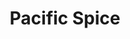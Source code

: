 ---
layout: place
title: "Pacific Spice"
permalink: /georgia/acworth/pacific-spice.html
stateAbbr: GA
stateName: Georgia
cityName: Acworth
place_id: ChIJQTJ-2HRH9YgRdlmT_gsRaIM
photos:
  - name: >-
      places/ChIJQTJ-2HRH9YgRdlmT_gsRaIM/photos/AeeoHcL8EmSdfBhoTLFxXLKe_sHJwNq_nj8iuZ1sy1HFXuvzehh4Wo-F_TiztWaCX47Ho5b7ftLOTNPdM1JZxivk21vQyDLWmNVz3uDEXR-1Hdx-KhyC18yd0lD7TKcZ6mwTRHp-MAUlu27Z3QxFVv5Xxt1oq9b5Z_3JcwpHnoyy_QQUtX4aYmBq4DJcU94rTjoCVx-XZJMWqQez2GcUEg45HLznLP-PvTN7loDm_rhlj_TheOsfAWoYDWHl0gVjNa1YdkeKRQatyg0Gp0SwLxM5ohOTKdQam-hAX5Hd2TfjVA5Yug
    widthPx: 4032
    heightPx: 3024
    authorAttributions:
      - displayName: Pacific Spice
        uri: https://maps.google.com/maps/contrib/108830046918895748705
        photoUri: >-
          https://lh3.googleusercontent.com/a-/ALV-UjWZCQLg3rrzItSi24-qC50Upg2QHvD69lQWQAlIm47vNUKyOAk=s100-p-k-no-mo
    flagContentUri: >-
      https://www.google.com/local/imagery/report/?cb_client=maps_api_places.places_api&image_key=!1e10!2sAF1QipPo4YsN6RJDufz4yZJzkyWuFxtXWfha3uB-SRjp&hl=en-US
    googleMapsUri: >-
      https://www.google.com/maps/place//data=!3m4!1e2!3m2!1sAF1QipPo4YsN6RJDufz4yZJzkyWuFxtXWfha3uB-SRjp!2e10!4m2!3m1!1s0x88f54774d87e3241:0x8368110bfe935976
  - name: >-
      places/ChIJQTJ-2HRH9YgRdlmT_gsRaIM/photos/AeeoHcKwJqtzWCoE39MgEoOBScGHfJj6R2GM5lk5OqwRs2abx__gnYvTYNqX75u8nSUYWcasWtGi3P_twBNUM5NFqjpkM-wdDFTfQasLI0qblhLMW_oxwGQPtuvP8Z61AIJA1GDS04WQ7ebDMFOYrLMpxul3LYFZGweBUecdICdC1Fch1akl_XZmGDt1wq0S6hb4kN3wId_DoVDdrB89KLerPOYE10MuSWlzgw3AuyLoy0REWxL-g1E_dvuQid2Zepat20Cwp0RNRBKZ36UHloT-c1sHVMtjBBMxvvXfJUzxl-X6Fw
    widthPx: 1439
    heightPx: 1800
    authorAttributions:
      - displayName: Pacific Spice
        uri: https://maps.google.com/maps/contrib/108830046918895748705
        photoUri: >-
          https://lh3.googleusercontent.com/a-/ALV-UjWZCQLg3rrzItSi24-qC50Upg2QHvD69lQWQAlIm47vNUKyOAk=s100-p-k-no-mo
    flagContentUri: >-
      https://www.google.com/local/imagery/report/?cb_client=maps_api_places.places_api&image_key=!1e10!2sAF1QipNBoHmfuyb13rsZWmbx8pXqEAEmWV_5JfdhKDpJ&hl=en-US
    googleMapsUri: >-
      https://www.google.com/maps/place//data=!3m4!1e2!3m2!1sAF1QipNBoHmfuyb13rsZWmbx8pXqEAEmWV_5JfdhKDpJ!2e10!4m2!3m1!1s0x88f54774d87e3241:0x8368110bfe935976
  - name: >-
      places/ChIJQTJ-2HRH9YgRdlmT_gsRaIM/photos/AeeoHcIvfjFhysY764V6uCpX0VfPb1QgCXDa1GCHqt_XNzBsrQMj4N8uUxFdbCLE8IJVLdkzg0zX_wpzn2h_Rm2u_a_YzHFoAGjAYyjTjVdJHAOrvJHVgpHdPAf0iw5TJa4n1ddS1SEzQzo73kJ4zbo0o8jWGyBGSPGuQfaYJ1axqoIs2Jgi2qrRd6oUj5bnJRZzGAu9LlhZHXvTd1s0irE4N0XPqOWuMfXyn2Fh_jkId-AdmCaUovdZFfa3oWOQFayNpgtFW4glfNach4WUDOanWgGLgAe0oHs1ByhpeRFP2z__XfhHEpZJx2lxDIeCg4e8p_3_AJsDFkbWJHCp2fqJrTzUF3HlTbyawY0jFAYC9hpoZgPj5xNEekUw-bsdSfCuy-q5BN7JXy7CH_8RcXo_aqRoFxggkUEOR7RxV5lhwftEbK1DcXmZiUdc37_t1yHq
    widthPx: 4000
    heightPx: 3000
    authorAttributions:
      - displayName: Joseph Lambert
        uri: https://maps.google.com/maps/contrib/102426958790146784947
        photoUri: >-
          https://lh3.googleusercontent.com/a-/ALV-UjXmeJoWb028pqa6yC_SaMm1MJANE8fo-Vjvt9teH6mxT02tr0V7=s100-p-k-no-mo
    flagContentUri: >-
      https://www.google.com/local/imagery/report/?cb_client=maps_api_places.places_api&image_key=!1e10!2sCIABIhAF0Be_QAfWAGevmO4ADe-I&hl=en-US
    googleMapsUri: >-
      https://www.google.com/maps/place//data=!3m4!1e2!3m2!1sCIABIhAF0Be_QAfWAGevmO4ADe-I!2e10!4m2!3m1!1s0x88f54774d87e3241:0x8368110bfe935976
  - name: >-
      places/ChIJQTJ-2HRH9YgRdlmT_gsRaIM/photos/AeeoHcJPPOLmDbg9BpR-v4fc62aqbEe5RQpB-hmAivTUxqNLjAeiPb6mzQF4LkD30kracom_HeeSOfBhwCJA060lRX1fuAQYdr5_FGD20tNCu_a_vPYkRLwzXlsVj8QV68PrtphS7ew2fqswalt-S0SSevff4JknkPKSXmlrC0UVeWomufxydiZ3mLxAVIJCNowtXulKTvBnS_It-SgwaHI2YybH4MhPsbHlNR3CcB_EV5y8PE9QwrZJv0jFcCVSnl-AuQfgFTKauFJS_c9NJI5GD4smFlkC4byZA12ttOhsWprJpWSTYpXGQcPBVchgaSsWZmd_wq5-1jy6ze1uP_eKYmTRaXONlL6UvXLXTg4kBhE-6FVbkpWUocYEBH63jtHvb4lY9FHvMels9WalSoWOE8sEAsfwIFvvU5-2xiLj13c
    widthPx: 4032
    heightPx: 3024
    authorAttributions:
      - displayName: Kimberly Benford
        uri: https://maps.google.com/maps/contrib/109182765746026968875
        photoUri: >-
          https://lh3.googleusercontent.com/a-/ALV-UjV5YigmZtOj17sAyoCxGHSD7M1GyF47Gm_wC3-CXUh9zvYFWBEVfQ=s100-p-k-no-mo
    flagContentUri: >-
      https://www.google.com/local/imagery/report/?cb_client=maps_api_places.places_api&image_key=!1e10!2sCIHM0ogKEICAgICnkYS1FA&hl=en-US
    googleMapsUri: >-
      https://www.google.com/maps/place//data=!3m4!1e2!3m2!1sCIHM0ogKEICAgICnkYS1FA!2e10!4m2!3m1!1s0x88f54774d87e3241:0x8368110bfe935976
  - name: >-
      places/ChIJQTJ-2HRH9YgRdlmT_gsRaIM/photos/AeeoHcLaR12LVBmYsyrglrlya_hYW_RNeNW1pu-T6rDPylOfOj6DONnCc7iGT3aQxAK6lrUTNxAgb1L_e1QXCsPN2qHdNTPu3XDbBMR0gBxhonFqAEy2o6sohR4dn_p3XPrv82hQVoHCECjb-BKFKwcKFhzUhZp1j-261CqmbPNLnivMjxn5JQMhvPvSQD4nRXguHQgw8CAisleFS4sVpGyut-x1gL4tMZtsvCcb6BJctH7LTqu0FctyakEIBK2zt60Q6LiwI6sZDXwg5uD088jXsgZiMbMb81n_NgiVSUOEyFtGYw
    widthPx: 1439
    heightPx: 1800
    authorAttributions:
      - displayName: Pacific Spice
        uri: https://maps.google.com/maps/contrib/108830046918895748705
        photoUri: >-
          https://lh3.googleusercontent.com/a-/ALV-UjWZCQLg3rrzItSi24-qC50Upg2QHvD69lQWQAlIm47vNUKyOAk=s100-p-k-no-mo
    flagContentUri: >-
      https://www.google.com/local/imagery/report/?cb_client=maps_api_places.places_api&image_key=!1e10!2sAF1QipPgujGU1y7fgIHmzx_RK5uovEZuVx0SxemVoKM7&hl=en-US
    googleMapsUri: >-
      https://www.google.com/maps/place//data=!3m4!1e2!3m2!1sAF1QipPgujGU1y7fgIHmzx_RK5uovEZuVx0SxemVoKM7!2e10!4m2!3m1!1s0x88f54774d87e3241:0x8368110bfe935976
  - name: >-
      places/ChIJQTJ-2HRH9YgRdlmT_gsRaIM/photos/AeeoHcL5d00hCwc0Pn4fm97G7d0dGi2dO581gSSZxSqvavUaUNS6Fx5fS3Ojw9nNV3T-DIdXxvPvn-Pj6nehSDsN2AkNOBrQy-_gsrN61S9G-AtE4om56s4vT0plJov2_cnQvExLy6rjnAMlGPrIAoDzwIsu894SvQBSzTU-Uo13c2zp_7mJ4_ffMFJAt0xxhyyVV0pHbX7f8GNg4Je921q3FPmcRDUNKmnr29f0PQTD7kXNoRR6v2zPm6uzIoxg4Gd5iy1JfLn6bcSq09zsnRDNQgADI_1-C3Y6IysMLfWjjdI2b5y3X8NrpCyreIrAbMPGNiuiF1Rx3Rvlp-F6x3s0711JrXHAWq3x4iArMgVwq0zEWc0LMb2nnPOMdusZ1dm6QcCXeEPGifeANYZS-hXPpN-tBm10_FPeul93zwQkiwep4Q
    widthPx: 3120
    heightPx: 4160
    authorAttributions:
      - displayName: Shanice Briscoe
        uri: https://maps.google.com/maps/contrib/108444620764679754521
        photoUri: >-
          https://lh3.googleusercontent.com/a-/ALV-UjVtYekpC4zZP7gu42tJMqdbfY9Jrwkvvr4i2dBC9vD3oQv7o7o=s100-p-k-no-mo
    flagContentUri: >-
      https://www.google.com/local/imagery/report/?cb_client=maps_api_places.places_api&image_key=!1e10!2sCIHM0ogKEICAgICF9YmQGQ&hl=en-US
    googleMapsUri: >-
      https://www.google.com/maps/place//data=!3m4!1e2!3m2!1sCIHM0ogKEICAgICF9YmQGQ!2e10!4m2!3m1!1s0x88f54774d87e3241:0x8368110bfe935976
  - name: >-
      places/ChIJQTJ-2HRH9YgRdlmT_gsRaIM/photos/AeeoHcJpayXrv0wySrDIoRH0AoOz4w8HWm_ppQsfFSPl9fc-SHSRQcBtj9Dj1IMTE9Fet3MgbdoErfR42v4nqE-N6Dg_nUdxVwyLQZvC5bxyMy0po6IOF4_jFWCC1rb73hCB5pkwh9pMvQt3ND8sANu-PODc6Am-2JW31ETImt5huwgdmryMOawkpmle33w3T4lgDyH52jcP65rY5_wD1FRTHXn0UlzqPx_XgaDynDLNAquFABp7WoyoePBpV8Eq_9iH7K4cZI6eeOTW-srmA7a2tzvoQE7oXHsIHKqi7fEjxeeWJSzTp0savwxRfGe9xFMHBx3YmygyB74Q1KmupAFkMgMBq3np_Wn5O0JNKbDuFXWRGkhflVu3fjGTPwESCox_oIH9IVm4LaWiEhY8X3MK6x6RfU9Ae_3gA65Iubzj4UEE8g
    widthPx: 4032
    heightPx: 3024
    authorAttributions:
      - displayName: Alex McCarthy
        uri: https://maps.google.com/maps/contrib/102819889452785545933
        photoUri: >-
          https://lh3.googleusercontent.com/a-/ALV-UjX8HUhUq4D5Y03DA9bKueZ2k7qGb7OstW4gCXdjXaLPhOnEA9cq4A=s100-p-k-no-mo
    flagContentUri: >-
      https://www.google.com/local/imagery/report/?cb_client=maps_api_places.places_api&image_key=!1e10!2sCIHM0ogKEICAgIDEmru0Pw&hl=en-US
    googleMapsUri: >-
      https://www.google.com/maps/place//data=!3m4!1e2!3m2!1sCIHM0ogKEICAgIDEmru0Pw!2e10!4m2!3m1!1s0x88f54774d87e3241:0x8368110bfe935976
  - name: >-
      places/ChIJQTJ-2HRH9YgRdlmT_gsRaIM/photos/AeeoHcL2X5b5Ken0tUGEHo4NolcQMQ8-AXm8ZiebIoM6bilgbRpNtNYqloJKBBRrLaPXbdOSucKfqxs6u5cKm_PBx2qa5nsmsvPMuzcNx5zfqHZTxUHUXrn_rk3S9pt48dCSRsHsxLBWPfBBy6YaOxDIyT2vXebKaFVmD0XbF6C1hfl3zFcRYnkDBtcd4agm6dDnKfoueyaMicA332h6zvHfY1L-xhKGye3_ldORzkCXXMRfG-WMef93BRxZoKZ4W-_h1Opa02hEPeo7elY9xc-645S2kMCCRAQXCP1zwpjnPaI6QorETFM_6dhCLSB7a1-uG-X_ES9wK5B3JGS9FIigNnhXub51R49stOmfx3X-3KLDD1ZGZ-eywSEGV8gQeqHUI9mtwtZArpYr86WTLZHkHu-86jiycWQyBg_bBDbnsZHwyw
    widthPx: 3464
    heightPx: 4618
    authorAttributions:
      - displayName: David
        uri: https://maps.google.com/maps/contrib/108736994850456643558
        photoUri: >-
          https://lh3.googleusercontent.com/a/ACg8ocICiHR7x05i1h3Cx3V49Jn5hc2UVdpNBjIKuolEyu1nLjfpCA=s100-p-k-no-mo
    flagContentUri: >-
      https://www.google.com/local/imagery/report/?cb_client=maps_api_places.places_api&image_key=!1e10!2sCIHM0ogKEICAgIDV26PuPw&hl=en-US
    googleMapsUri: >-
      https://www.google.com/maps/place//data=!3m4!1e2!3m2!1sCIHM0ogKEICAgIDV26PuPw!2e10!4m2!3m1!1s0x88f54774d87e3241:0x8368110bfe935976
  - name: >-
      places/ChIJQTJ-2HRH9YgRdlmT_gsRaIM/photos/AeeoHcK6NsPZd4wRkx3trKh1ENwjcjOMAu5Z305Yf04hITZTsCqXBQ015-jIReczNGBJClm7R3Ywp6H39cwhdto4IoUOSVBkfNDn-3WaSfBO9y91mduaNn_pzTEcbI8O_SLoP276Yq3UvcAdyB16gNA7wuPkillndV20I8JjDFLWTXyL_VMtzM-RpqJZIH8m_D2eZKJWIMhL5WiTyiWIpS1TXqe6OkG7192-RqSnh54rb7YzFWEhnYk24cEzSmfniX3RngJ-BGwI5nIUn56qtEXX_D7aWp1mK7w-S8iOHa8xJKVRDD2SUc1wxh7Hife46h3Vl2MghykLRH_XEoBvcFwxrHK_z8_NudieUDtLqcFwW-cuONmd2NEQOdB5gr2LhmxZuhfw8qTgQO0ij4zOiYMkLmGPcbGJ8-CPBy8-WR81wGikWl0T
    widthPx: 4032
    heightPx: 3024
    authorAttributions:
      - displayName: Alex McCarthy
        uri: https://maps.google.com/maps/contrib/102819889452785545933
        photoUri: >-
          https://lh3.googleusercontent.com/a-/ALV-UjX8HUhUq4D5Y03DA9bKueZ2k7qGb7OstW4gCXdjXaLPhOnEA9cq4A=s100-p-k-no-mo
    flagContentUri: >-
      https://www.google.com/local/imagery/report/?cb_client=maps_api_places.places_api&image_key=!1e10!2sCIHM0ogKEICAgIDEmrv0gAE&hl=en-US
    googleMapsUri: >-
      https://www.google.com/maps/place//data=!3m4!1e2!3m2!1sCIHM0ogKEICAgIDEmrv0gAE!2e10!4m2!3m1!1s0x88f54774d87e3241:0x8368110bfe935976
  - name: >-
      places/ChIJQTJ-2HRH9YgRdlmT_gsRaIM/photos/AeeoHcI3Aq5AFhzNbpno2VmpAijimQj9pPzPmrPyIwbOHU0mvJ6I_vuuy7Hy1DwM9Q6c17skgT0sP5Ch6cic8a_r3m7L4TmM6IeMhpvToiXj-wjWzemj8wn4gU-20Jvn7nILkPFCBfiadmKQ7V5LvgeVvHId0JkSWVBqWNo4ot3GZUeNMuLHDRJ7-bWsaCbMw1LIgGJSsgeDoNWCwRf5pSTfK5lU6k6gx7X8d-NVlV0a2p7o28OABfpfauHVE_nXyQo-C5d36SSyoqDTWXGhhL4QvUixgFAsjlWpZo-LXEzOKOrivOas4qia1uohpPBj9TzZDptIisZxrDcDBChc2lZDFK9yZL4R9d8toHlewiSvSDI2FyYLMiy_ppR766ARtqk11N6eoCttbM239nCWkJbNkAYSk68Hz_zzq6ptkqygSfg5JQ
    widthPx: 3024
    heightPx: 4032
    authorAttributions:
      - displayName: House Richardson
        uri: https://maps.google.com/maps/contrib/106437520534590291448
        photoUri: >-
          https://lh3.googleusercontent.com/a/ACg8ocJXxi057gExEeRi-F61UCvGS3Ea5kVkVHaN7dgNw_Z48_PMDA=s100-p-k-no-mo
    flagContentUri: >-
      https://www.google.com/local/imagery/report/?cb_client=maps_api_places.places_api&image_key=!1e10!2sCIHM0ogKEICAgICEzbqpNw&hl=en-US
    googleMapsUri: >-
      https://www.google.com/maps/place//data=!3m4!1e2!3m2!1sCIHM0ogKEICAgICEzbqpNw!2e10!4m2!3m1!1s0x88f54774d87e3241:0x8368110bfe935976
address: '6110 Cedarcrest Rd #310, Acworth, GA 30101, USA'
street: '6110 Cedarcrest Rd #310'
city: Acworth
state: GA
zip: '30101'
country: USA
neighborhood: null
latitude: '34.063449'
longitude: '-84.726481'
accessibility_options:
  wheelchairAccessibleParking: true
  wheelchairAccessibleEntrance: true
  wheelchairAccessibleRestroom: true
  wheelchairAccessibleSeating: true
business_status: OPERATIONAL
name: Pacific Spice
google_maps_links:
  directionsUri: >-
    https://www.google.com/maps/dir//''/data=!4m7!4m6!1m1!4e2!1m2!1m1!1s0x88f54774d87e3241:0x8368110bfe935976!3e0
  placeUri: https://maps.google.com/?cid=9468836959759849846
  writeAReviewUri: >-
    https://www.google.com/maps/place//data=!4m3!3m2!1s0x88f54774d87e3241:0x8368110bfe935976!12e1
  reviewsUri: >-
    https://www.google.com/maps/place//data=!4m4!3m3!1s0x88f54774d87e3241:0x8368110bfe935976!9m1!1b1
  photosUri: >-
    https://www.google.com/maps/place//data=!4m3!3m2!1s0x88f54774d87e3241:0x8368110bfe935976!10e5
primary_type: Sushi Restaurant
opening_hours:
  regular: null
  current: null
secondary_opening_hours:
  regular:
    weekdayDescriptions: null
    type: null
  current:
    weekdayDescriptions: null
    type: null
phone: null
price_level: null
price_range: null
rating: null
rating_count: 0
website: null
description: null
reviews: null
parking_options: null
payment_options: null
allow_dogs: null
curbside_pickup: null
delivery: null
dine_in: null
good_for_children: null
good_for_groups: null
good_for_sports: null
live_music: null
menu_for_children: null
outdoor_seating: null
reservable: null
restroom: null
serves_beer: null
serves_breakfast: null
serves_brunch: null
serves_cocktails: null
serves_coffee: null
serves_dinner: null
serves_dessert: null
serves_lunch: null
serves_vegetarian_food: null
serves_wine: null
takeout: null

---